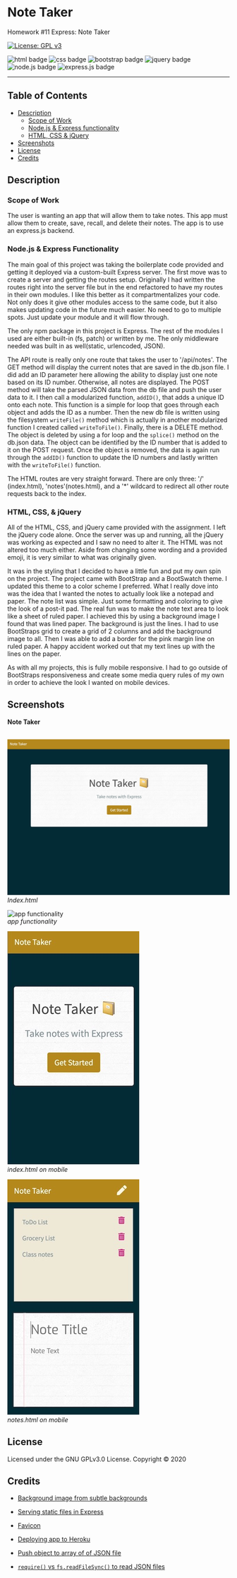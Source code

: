# Note Taker
Homework #11 Express: Note Taker

[![License: GPL v3](https://img.shields.io/badge/License-GPLv3-blue.svg)](https://github.com/natemking/note_taker/blob/main/LICENSE)

![html badge](https://img.shields.io/badge/html5%20-%23E34F26.svg?&style=for-the-badge&logo=html5&logoColor=white)
![css badge](https://img.shields.io/badge/css3%20-%231572B6.svg?&style=for-the-badge&logo=css3&logoColor=white)
![bootstrap badge](https://img.shields.io/badge/bootstrap%20-%23563D7C.svg?&style=for-the-badge&logo=bootstrap&logoColor=white)
![jquery badge](https://img.shields.io/badge/jquery%20-%230769AD.svg?&style=for-the-badge&logo=jquery&logoColor=white)
![node.js badge](https://img.shields.io/badge/node.js%20-%2343853D.svg?&style=for-the-badge&logo=node.js&logoColor=white)
![express.js badge](https://img.shields.io/badge/express.js%20-%23404d59.svg?&style=for-the-badge)

---
## Table of Contents
 * [Description](#description)
    + [Scope of Work](#scope-of-work)
    + [Node.js & Express functionality](#nodejs--express-functionality)
    + [HTML, CSS & jQuery](#html-css--jquery)
  * [Screenshots](#screenshots)
  * [License](#license)
  * [Credits](#credits)

## Description

### Scope of Work
The user is wanting an app that will allow them to take notes. This app must allow them to create, save, recall, and delete their notes. The app is to use an express.js backend.

### Node.js & Express Functionality
The main goal of this project was taking the boilerplate code provided and getting it deployed via a custom-built Express server. The first move was to create a server and getting the routes setup. Originally I had written the routes right into the server file but in the end refactored to have my routes in their own modules. I like this better as it compartmentalizes your code. Not only does it give other modules access to the same code, but it also makes updating code in the future much easier. No need to go to multiple spots. Just update your module and it will flow through.

The only npm package in this project is Express. The rest of the modules I used are either built-in (fs, patch) or written by me. The only middleware needed was built in as well(static, urlencoded, JSON).

The API route is really only one route that takes the user to '/api/notes'. The GET method will display the current notes that are saved in the db.json file. I did add an ID parameter here allowing the ability to display just one note based on its ID number. Otherwise, all notes are displayed. The POST method will take the parsed JSON data from the db file and push the user data to it. I then call a modularized function, `addID()`, that adds a unique ID onto each note. This function is a simple for loop that goes through each object and adds the ID as a number. Then the new db file is written using the filesystem `writeFile()` method which is actually in another modularized function I created called `writeToFile()`. Finally, there is a DELETE method. The object is deleted by using a for loop and the `splice()` method on the db.json data. The object can be identified by the ID number that is added to it on the POST request. Once the object is removed, the data is again run through the `addID()` function to update the ID numbers and lastly written with the `writeToFile()` function.

The HTML routes are very straight forward. There are only three: '/' (index.html), 'notes'(notes.html), and a '*' wildcard to redirect all other route requests back to the index. 

### HTML, CSS, & jQuery
All of the HTML, CSS, and jQuery came provided with the assignment. I left the jQuery code alone. Once the server was up and running, all the jQuery was working as expected and I saw no need to alter it. The HTML was not altered too much either. Aside from changing some wording and a provided emoji, it is very similar to what was originally given. 

It was in the styling that I decided to have a little fun and put my own spin on the project. The project came with BootStrap and a BootSwatch theme. I updated this theme to a color scheme I preferred. What I really dove into was the idea that I wanted the notes to actually look like a notepad and paper. The note list was simple. Just some formatting and coloring to give the look of a post-it pad. The real fun was to make the note text area to look like a sheet of ruled paper. I achieved this by using a background image I found that was lined paper. The background is just the lines. I had to use BootStraps grid to create a grid of 2 columns and add the background image to all. Then I was able to add a border for the pink margin line on ruled paper. A happy accident worked out that my text lines up with the lines on the paper. 

As with all my projects, this is fully mobile responsive. I had to go outside of BootStraps responsiveness and create some media query rules of my own in order to achieve the look I wanted on mobile devices.

## Screenshots

<summary><strong>Note Taker</strong></summary>
<br>


![index page](./app/public/assets/images/screenshots/note_taker_index.jpg?raw=true)
<br>
_Index.html_
<br>

![app functionality](./app/public/assets/images/screenshots/note_taker_notes.gif?raw=true)
<br>
_app functionality_
<br>

![workday planner hour change](./app/public/assets/images/screenshots/note_taker_index_mobile.jpg?raw=true)
<br>
_index.html on mobile_
<br>

![workday planner day change](./app/public/assets/images/screenshots/note_taker_notes_mobile.jpg?raw=true)
<br>
_notes.html on mobile_
<br>


## License
Licensed under the GNU GPLv3.0 License. Copyright © 2020

## Credits

* [Background image from subtle backgrounds](https://www.toptal.com/designers/subtlepatterns/?s=paper)

* [Serving static files in Express](https://expressjs.com/en/starter/static-files.html)

* [Favicon](https://favicon.io/emoji-favicons/)

* [Deploying app to Heroku](https://www.freecodecamp.org/news/how-to-deploy-a-nodejs-app-to-heroku-from-github-without-installing-heroku-on-your-machine-433bec770efe/) 

* [Push object to array of of JSON file](https://stackoverflow.com/questions/61473968/how-to-push-object-inside-an-array-while-writing-to-a-file-in-node-js)

* [`require()` vs `fs.readFileSync()` to read JSON files](https://dev.to/tejesh/nodejs-read-json-file-using-require-vs-fs-module-4f94)


